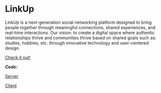 # LinkUp
LinkUp is a next-generation social networking platform designed to bring people together through meaningful connections, shared experiences, and real-time interactions. 
Our vision: to create a digital space where authentic relationships thrive and communities thrive based on shared goals such as: studies, hobbies, etc. through innovative technology and user-centered design.

[Check it out!](https://linkup-client-ax9e.onrender.com/)



***Code:***

[Server](https://github.com/Nadavgo8/LinkUp-Server/tree/main)

[Client](https://github.com/Nadavgo8/LinkUp-Client/tree/main)

